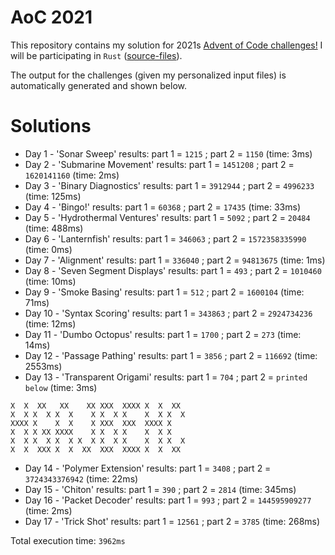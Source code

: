 # AoC 2021

This repository contains my solution for 2021s [Advent of Code challenges!](https://adventofcode.com/2021)
I will be participating in `Rust` ([source-files](https://github.com/KristofAchten/AoC2021/tree/master/src)).

The output for the challenges (given my personalized input files) is automatically generated and shown below.

# Solutions
- Day 1 - 'Sonar Sweep' results: part 1 = `1215` ; part 2 = `1150` (time: 3ms)
- Day 2 - 'Submarine Movement' results: part 1 = `1451208` ; part 2 = `1620141160` (time: 2ms)
- Day 3 - 'Binary Diagnostics' results: part 1 = `3912944` ; part 2 = `4996233` (time: 125ms)
- Day 4 - 'Bingo!' results: part 1 = `60368` ; part 2 = `17435` (time: 33ms)
- Day 5 - 'Hydrothermal Ventures' results: part 1 = `5092` ; part 2 = `20484` (time: 488ms)
- Day 6 - 'Lanternfish' results: part 1 = `346063` ; part 2 = `1572358335990` (time: 0ms)
- Day 7 - 'Alignment' results: part 1 = `336040` ; part 2 = `94813675` (time: 1ms)
- Day 8 - 'Seven Segment Displays' results: part 1 = `493` ; part 2 = `1010460` (time: 10ms)
- Day 9 - 'Smoke Basing' results: part 1 = `512` ; part 2 = `1600104` (time: 71ms)
- Day 10 - 'Syntax Scoring' results: part 1 = `343863` ; part 2 = `2924734236` (time: 12ms)
- Day 11 - 'Dumbo Octopus' results: part 1 = `1700` ; part 2 = `273` (time: 14ms)
- Day 12 - 'Passage Pathing' results: part 1 = `3856` ; part 2 = `116692` (time: 2553ms)
- Day 13 - 'Transparent Origami' results: part 1 = `704` ; part 2 = `printed below` (time: 3ms)

<pre><code>X  X  XX   XX    XX XXX  XXXX X  X  XX  
X  X X  X X  X    X X  X X    X  X X  X 
XXXX X    X  X    X XXX  XXX  XXXX X    
X  X X XX XXXX    X X  X X    X  X X    
X  X X  X X  X X  X X  X X    X  X X  X 
X  X  XXX X  X  XX  XXX  XXXX X  X  XX  
</code></pre>
- Day 14 - 'Polymer Extension' results: part 1 = `3408` ; part 2 = `3724343376942` (time: 22ms)
- Day 15 - 'Chiton' results: part 1 = `390` ; part 2 = `2814` (time: 345ms)
- Day 16 - 'Packet Decoder' results: part 1 = `993` ; part 2 = `144595909277` (time: 2ms)
- Day 17 - 'Trick Shot' results: part 1 = `12561` ; part 2 = `3785` (time: 268ms)

Total execution time: `3962ms`